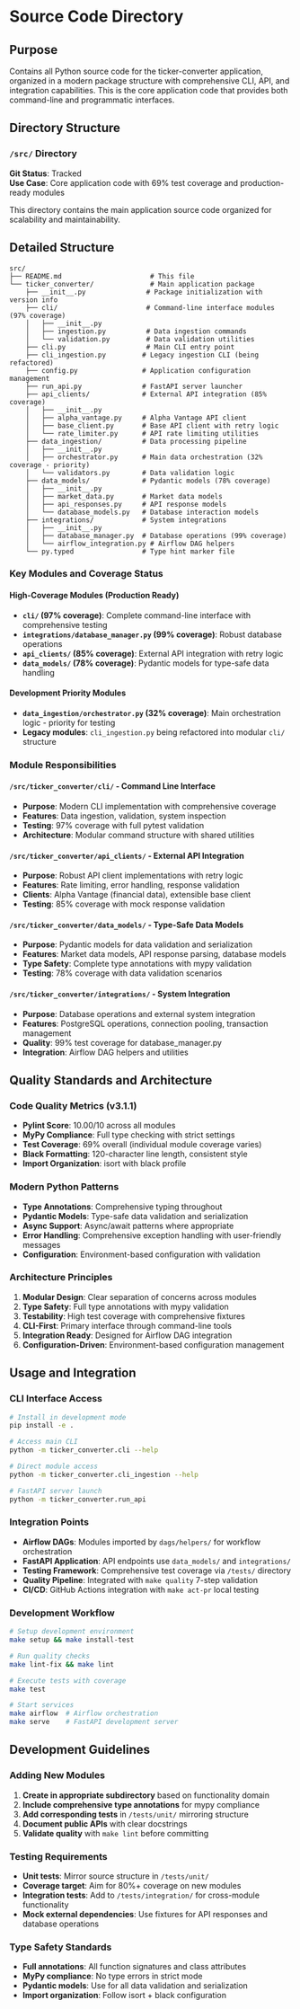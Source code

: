# Source Code Directory

## Purpose
Contains all Python source code for the ticker-converter application, organized in a modern package structure with comprehensive CLI, API, and integration capabilities. This is the core application code that provides both command-line and programmatic interfaces.

## Directory Structure

### `/src/` Directory

**Git Status**: Tracked  
**Use Case**: Core application code with 69% test coverage and production-ready modules

This directory contains the main application source code organized for scalability and maintainability.

## Detailed Structure
```
src/
├── README.md                      # This file
└── ticker_converter/              # Main application package
    ├── __init__.py               # Package initialization with version info
    ├── cli/                      # Command-line interface modules (97% coverage)
    │   ├── __init__.py
    │   ├── ingestion.py          # Data ingestion commands
    │   └── validation.py         # Data validation utilities
    ├── cli.py                    # Main CLI entry point
    ├── cli_ingestion.py         # Legacy ingestion CLI (being refactored)
    ├── config.py                # Application configuration management
    ├── run_api.py               # FastAPI server launcher
    ├── api_clients/             # External API integration (85% coverage)
    │   ├── __init__.py
    │   ├── alpha_vantage.py     # Alpha Vantage API client
    │   ├── base_client.py       # Base API client with retry logic
    │   └── rate_limiter.py      # API rate limiting utilities
    ├── data_ingestion/          # Data processing pipeline
    │   ├── __init__.py
    │   ├── orchestrator.py      # Main data orchestration (32% coverage - priority)
    │   └── validators.py        # Data validation logic
    ├── data_models/             # Pydantic models (78% coverage)
    │   ├── __init__.py
    │   ├── market_data.py       # Market data models
    │   ├── api_responses.py     # API response models
    │   └── database_models.py   # Database interaction models
    ├── integrations/            # System integrations
    │   ├── __init__.py
    │   ├── database_manager.py  # Database operations (99% coverage)
    │   └── airflow_integration.py # Airflow DAG helpers
    └── py.typed                 # Type hint marker file
```

### Key Modules and Coverage Status

#### High-Coverage Modules (Production Ready)
- **`cli/` (97% coverage)**: Complete command-line interface with comprehensive testing
- **`integrations/database_manager.py` (99% coverage)**: Robust database operations
- **`api_clients/` (85% coverage)**: External API integration with retry logic
- **`data_models/` (78% coverage)**: Pydantic models for type-safe data handling

#### Development Priority Modules
- **`data_ingestion/orchestrator.py` (32% coverage)**: Main orchestration logic - priority for testing
- **Legacy modules**: `cli_ingestion.py` being refactored into modular `cli/` structure

### Module Responsibilities

#### `/src/ticker_converter/cli/` - Command Line Interface
- **Purpose**: Modern CLI implementation with comprehensive coverage
- **Features**: Data ingestion, validation, system inspection
- **Testing**: 97% coverage with full pytest validation
- **Architecture**: Modular command structure with shared utilities

#### `/src/ticker_converter/api_clients/` - External API Integration
- **Purpose**: Robust API client implementations with retry logic
- **Features**: Rate limiting, error handling, response validation
- **Clients**: Alpha Vantage (financial data), extensible base client
- **Testing**: 85% coverage with mock response validation

#### `/src/ticker_converter/data_models/` - Type-Safe Data Models
- **Purpose**: Pydantic models for data validation and serialization
- **Features**: Market data models, API response parsing, database models
- **Type Safety**: Complete type annotations with mypy validation
- **Testing**: 78% coverage with data validation scenarios

#### `/src/ticker_converter/integrations/` - System Integration
- **Purpose**: Database operations and external system integration
- **Features**: PostgreSQL operations, connection pooling, transaction management
- **Quality**: 99% test coverage for database_manager.py
- **Integration**: Airflow DAG helpers and utilities

## Quality Standards and Architecture

### Code Quality Metrics (v3.1.1)
- **Pylint Score**: 10.00/10 across all modules
- **MyPy Compliance**: Full type checking with strict settings
- **Test Coverage**: 69% overall (individual module coverage varies)
- **Black Formatting**: 120-character line length, consistent style
- **Import Organization**: isort with black profile

### Modern Python Patterns
- **Type Annotations**: Comprehensive typing throughout
- **Pydantic Models**: Type-safe data validation and serialization
- **Async Support**: Async/await patterns where appropriate
- **Error Handling**: Comprehensive exception handling with user-friendly messages
- **Configuration**: Environment-based configuration with validation

### Architecture Principles
1. **Modular Design**: Clear separation of concerns across modules
2. **Type Safety**: Full type annotations with mypy validation
3. **Testability**: High test coverage with comprehensive fixtures
4. **CLI-First**: Primary interface through command-line tools
5. **Integration Ready**: Designed for Airflow DAG integration
6. **Configuration-Driven**: Environment-based configuration management

## Usage and Integration

### CLI Interface Access
```bash
# Install in development mode
pip install -e .

# Access main CLI
python -m ticker_converter.cli --help

# Direct module access
python -m ticker_converter.cli_ingestion --help

# FastAPI server launch
python -m ticker_converter.run_api
```

### Integration Points
- **Airflow DAGs**: Modules imported by `dags/helpers/` for workflow orchestration
- **FastAPI Application**: API endpoints use `data_models/` and `integrations/`
- **Testing Framework**: Comprehensive test coverage via `/tests/` directory
- **Quality Pipeline**: Integrated with `make quality` 7-step validation
- **CI/CD**: GitHub Actions integration with `make act-pr` local testing

### Development Workflow
```bash
# Setup development environment
make setup && make install-test

# Run quality checks
make lint-fix && make lint

# Execute tests with coverage
make test

# Start services
make airflow  # Airflow orchestration
make serve    # FastAPI development server
```

## Development Guidelines

### Adding New Modules
1. **Create in appropriate subdirectory** based on functionality domain
2. **Include comprehensive type annotations** for mypy compliance
3. **Add corresponding tests** in `/tests/unit/` mirroring structure
4. **Document public APIs** with clear docstrings
5. **Validate quality** with `make lint` before committing

### Testing Requirements
- **Unit tests**: Mirror source structure in `/tests/unit/`
- **Coverage target**: Aim for 80%+ coverage on new modules
- **Integration tests**: Add to `/tests/integration/` for cross-module functionality
- **Mock external dependencies**: Use fixtures for API responses and database operations

### Type Safety Standards
- **Full annotations**: All function signatures and class attributes
- **MyPy compliance**: No type errors in strict mode
- **Pydantic models**: Use for all data validation and serialization
- **Import organization**: Follow isort + black configuration
